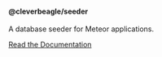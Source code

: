 #### @cleverbeagle/seeder
A database seeder for Meteor applications.

[Read the Documentation](http://cleverbeagle.com/packages/seeder/usage)
